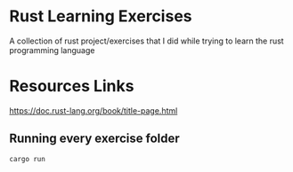 # Rust Learning Exercises

A collection of rust project/exercises that I did while trying to learn the rust programming language

# Resources Links

https://doc.rust-lang.org/book/title-page.html

## Running every exercise folder

```sh
cargo run
```
